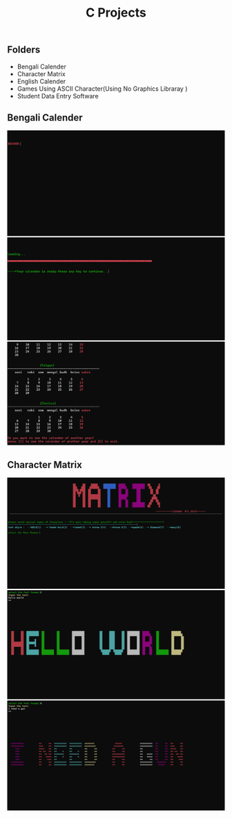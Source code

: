 <header>
    <h1>C Projects </h1>
    
</header>

<section>
    <h2>Folders</h2>
    <ul>
        <li>Bengali Calender</li>
        <li>Character Matrix</li>
        <li>English Calender</li>
        <li>Games Using ASCII Character(Using No Graphics Libraray )</li>
        <li>Student Data Entry Software</li>
    </ul>

</section>


<section>
    <h2>Bengali Calender</h2>

</section>

![Image_Alt](https://github.com/s0ur4v26/C-programming/blob/main/C-projects/Bengali%20Calender/Bengali%20Calender_1.png?raw=true)
![Image_Alt](https://github.com/s0ur4v26/C-programming/blob/main/C-projects/Bengali%20Calender/Bengali%20Calender_2.png?raw=true)
![Image_Alt](https://github.com/s0ur4v26/C-programming/blob/main/C-projects/Bengali%20Calender/Bengali%20Calender_3.png?raw=true)

<section>
    <h2>Character Matrix</h2>

</section>

![Image_Alt](https://github.com/s0ur4v26/C-programming/blob/main/C-projects/Character%20Matrix%20(Retro%20Text%20Visualization%20on%20Console)/Character%20Matrix%20(6).png?raw=true)
![Image_Alt](https://github.com/s0ur4v26/C-programming/blob/main/C-projects/Character%20Matrix%20(Retro%20Text%20Visualization%20on%20Console)/Character%20Matrix%20(2).png?raw=true)
![Image_Alt](https://github.com/s0ur4v26/C-programming/blob/main/C-projects/Character%20Matrix%20(Retro%20Text%20Visualization%20on%20Console)/Character%20Matrix%20(4).png?raw=true)

